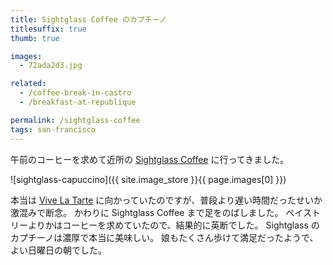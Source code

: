 ```yaml
---
title: Sightglass Coffee のカプチーノ
titlesuffix: true
thumb: true

images:
  - 72ada2d3.jpg

related:
  - /coffee-break-in-castro
  - /breakfast-at-republique

permalink: /sightglass-coffee
tags: san-francisco
---
```


午前のコーヒーを求めて近所の [Sightglass Coffee](https://sightglasscoffee.com) に行ってきました。

![sightglass-capuccino]({{ site.image_store }}{{ page.images[0] }})

本当は [Vive La Tarte](https://vivelatarte.com/) に向かっていたのですが、普段より遅い時間だったせいか激混みで断念。
かわりに Sightglass Coffee まで足をのばしました。
ペイストリーよりかはコーヒーを求めていたので、結果的に英断でした。
Sightglass のカプチーノは濃厚で本当に美味しい。
娘もたくさん歩けて満足だったようで、よい日曜日の朝でした。
